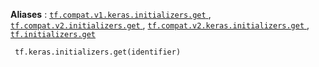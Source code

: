 **Aliases** : [ `tf.compat.v1.keras.initializers.get` ](/api_docs/python/tf/keras/initializers/get), [ `tf.compat.v2.initializers.get` ](/api_docs/python/tf/keras/initializers/get), [ `tf.compat.v2.keras.initializers.get` ](/api_docs/python/tf/keras/initializers/get), [ `tf.initializers.get` ](/api_docs/python/tf/keras/initializers/get)

```
 tf.keras.initializers.get(identifier) 
```

